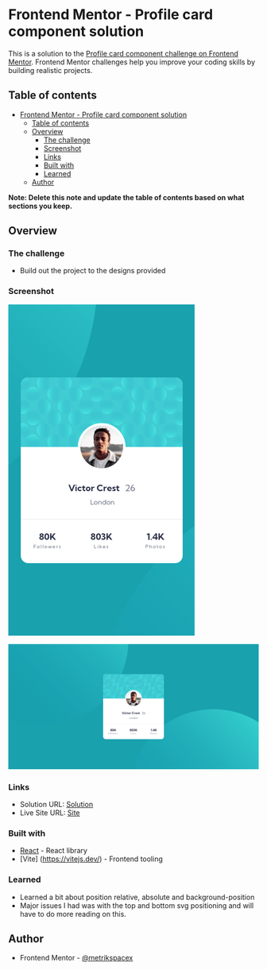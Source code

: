 # Frontend Mentor - Profile card component solution

This is a solution to the
[Profile card component challenge on Frontend Mentor](https://www.frontendmentor.io/challenges/profile-card-component-cfArpWshJ).
Frontend Mentor challenges help you improve your coding skills by building
realistic projects.

## Table of contents

- [Frontend Mentor - Profile card component solution](#frontend-mentor---profile-card-component-solution)
  - [Table of contents](#table-of-contents)
  - [Overview](#overview)
    - [The challenge](#the-challenge)
    - [Screenshot](#screenshot)
    - [Links](#links)
    - [Built with](#built-with)
    - [Learned](#learned)
  - [Author](#author)

**Note: Delete this note and update the table of contents based on what sections
you keep.**

## Overview

### The challenge

- Build out the project to the designs provided

### Screenshot

![Mobile](./.screenshots/mobile.png)

![Desktop](./.screenshots/desktop.png)

### Links

- Solution URL:
  [Solution](https://github.com/metrikspacex/profile-card-component/)
- Live Site URL: [Site](https://metrikspacex.github.io/profile-card-component/)

### Built with

- [React](https://react.dev/) - React library
- [Vite] (https://vitejs.dev/) - Frontend tooling

### Learned

- Learned a bit about position relative, absolute and background-position
- Major issues I had was with the top and bottom svg positioning and will have
  to do more reading on this.

## Author

- Frontend Mentor -
  [@metrikspacex](https://www.frontendmentor.io/profile/metrikspacex)
